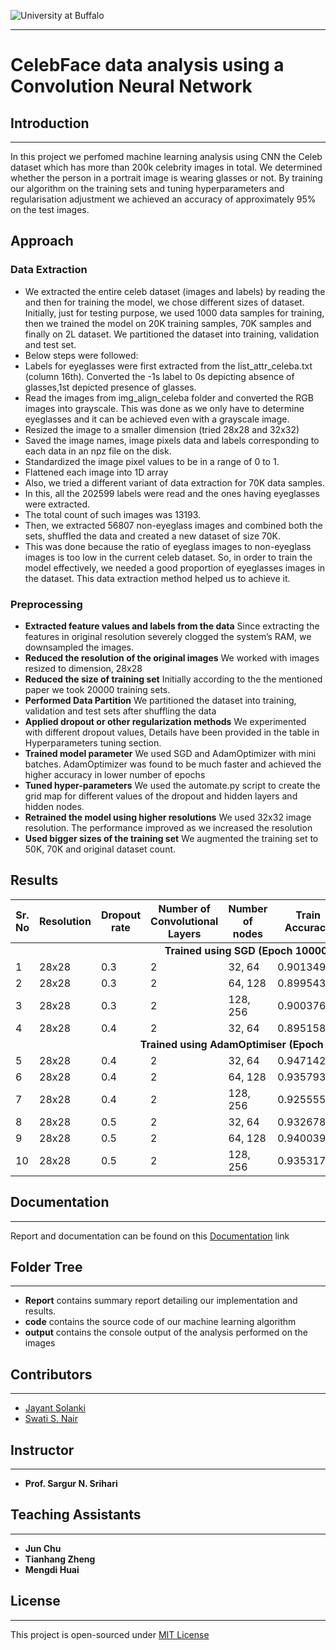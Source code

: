 ![University at Buffalo](http://www.nsm.buffalo.edu/Research/mcyulab//img/2-line_blue_gray.png)

***
# CelebFace data analysis using a Convolution Neural Network

## Introduction
***
In this project we perfomed machine learning analysis using CNN the Celeb dataset which has more than 200k celebrity images in total. We determined whether the person in a portrait image is wearing glasses or not. By training our algorithm on the training sets and tuning hyperparameters and regularisation adjustment we achieved an accuracy of approximately 95% on
the test images.

## Approach
### Data Extraction 
* We extracted the entire celeb dataset (images and labels) by reading the
and then for training the model, we chose different sizes of dataset.
Initially, just for testing purpose, we used 1000 data samples for training,
then we trained the model on 20K training samples, 70K samples and
finally on 2L dataset. We partitioned the dataset into training, validation
and test set.
* Below steps were followed:
 * Labels for eyeglasses were first extracted from the
list_attr_celeba.txt (column 16th). Converted the -1s label to 0s
depicting absence of glasses,1st depicted presence of glasses.
 * Read the images from img_align_celeba folder and converted the
RGB images into grayscale. This was done as we only have to
determine eyeglasses and it can be achieved even with a grayscale
image.
 * Resized the image to a smaller dimension (tried 28x28 and 32x32)
 * Saved the image names, image pixels data and labels corresponding
to each data in an npz file on the disk.
 * Standardized the image pixel values to be in a range of 0 to 1.
 * Flattened each image into 1D array
 * Also, we tried a different variant of data extraction for 70K data samples.
 * In this, all the 202599 labels were read and the ones having
eyeglasses were extracted.
 * The total count of such images was 13193.
 * Then, we extracted 56807 non-eyeglass images and
combined both the sets, shuffled the data and created a new
dataset of size 70K.
 * This was done because the ratio of eyeglass images to
non-eyeglass images is too low in the current celeb dataset.
So, in order to train the model effectively, we needed a good
proportion of eyeglasses images in the dataset. This data
extraction method helped us to achieve it.
### Preprocessing
* **Extracted feature values and labels from the data** Since extracting the
features in original resolution severely clogged the system’s RAM, we
downsampled the images.
* **Reduced the resolution of the original images** We worked with images resized
to dimension, 28x28
* **Reduced the size of training set** Initially according to the the mentioned paper
we took 20000 training sets.
* **Performed Data Partition** We partitioned the dataset into training, validation and test sets
after shuffling the data
* **Applied dropout or other regularization methods** We experimented with
different dropout values, Details have been provided in the table in
Hyperparameters tuning section.
* **Trained model parameter** We used SGD and AdamOptimizer with mini batches.
AdamOptimizer was found to be much faster and achieved the higher accuracy in
lower number of epochs
* **Tuned hyper-parameters** We used the automate.py script to create the grid map
for different values of the dropout and hidden layers and hidden nodes.
* **Retrained the model using higher resolutions** We used 32x32 image resolution.
The performance improved as we increased the resolution
* **Used bigger sizes of the training set** We augmented the training set to 50K, 70K
and original dataset count.

## Results
<table>
  <thead><tr><th>Sr. No</th><th>Resolution</th><th>Dropout rate</th><th>Number of Convolutional Layers</th><th>Number of nodes</th><th>Train Accuracy</th><th>Validation Accuracy</th><th>Test Accuracy</th></tr></thead><tbody>
  <tr><td align="center" colspan="8"><b>Trained using SGD (Epoch 10000)</b></td></tr>
   <tr><td>1</td><td>28x28</td><td>0.3</td><td>2</td><td>32, 64</td><td>0.90134919</td><td>0.89892858</td><td>0.90742856</td></tr>
   <tr><td>2</td><td>28x28</td><td>0.3</td><td>2</td><td>64, 128</td><td>0.89954364</td><td>0.89910716</td><td>0.90721428</td></tr>
   <tr><td>3</td><td>28x28</td><td>0.3</td><td>2</td><td>128, 256</td><td>0.90037698</td><td>0.89928573</td><td>0.9069286</td></tr>
   <tr><td>4</td><td>28x28</td><td>0.4</td><td>2</td><td>32, 64</td><td>0.89515871</td><td>0.89285713</td><td>0.90135711</td></tr>
   <tr><td align="center" colspan="8"><b>Trained using AdamOptimiser (Epoch 1000)</b></td></tr>
   <tr><td>5</td><td>28x28</td><td>0.4</td><td>2</td><td>32, 64</td><td>0.94714284</td><td>0.94410712</td><td><span style="color:green"><b>0.94035715</b></span</td></tr>
   <tr><td>6</td><td>28x28</td><td>0.4</td><td>2</td><td>64, 128</td><td>0.93579364</td><td>0.93410712</td><td>0.93457144</td></tr>
   <tr><td>7</td><td>28x28</td><td>0.4</td><td>2</td><td>128, 256</td><td>0.92555553</td><td>0.92214286</td><td>0.92307144</td></tr>
   <tr><td>8</td><td>28x28</td><td>0.5</td><td>2</td><td>32, 64</td><td>0.93267858</td><td>0.93339288</td><td>0.93142855</td></tr>
   <tr><td>9</td><td>28x28</td><td>0.5</td><td>2</td><td>64, 128</td><td>0.94003969</td><td>0.93892854</td><td>0.93785715</td></tr>
   <tr><td>10</td><td>28x28</td><td>0.5</td><td>2</td><td>128, 256</td><td>0.93531746</td><td>0.93464285</td><td>0.93321431</td></tr>
</tbody></table>

## Documentation
***
Report and documentation can be found on this [Documentation](https://github.com/jayantsolanki/Proj-4-Introduction-to-Deep-Learning-IntroToML-574/blob/master/proj4.pdf) link

## Folder Tree
***
* **Report** contains summary report detailing our implementation and results.
* **code**  contains the source code of our machine learning algorithm
* **output** contains the console output of the analysis performed on the images

## Contributors
***
  * [Jayant Solanki](https://github.com/jayantsolanki)
  * [Swati S. Nair](https://github.com/swatishr)
  
## Instructor
***
  * **Prof. Sargur N. Srihari**
  
## Teaching Assistants
***
  * **Jun Chu**
  * **Tianhang Zheng**
  * **Mengdi Huai**

## License
***
This project is open-sourced under [MIT License](http://opensource.org/licenses/MIT)
